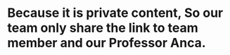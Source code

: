 
# Because it is private content, So our team only share the link to team member and our Professor Anca.
